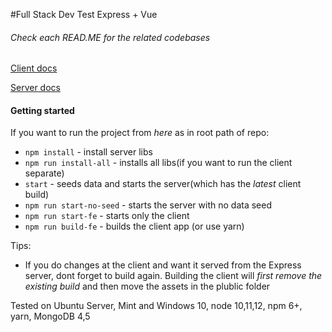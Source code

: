 #Full Stack Dev Test
Express + Vue

###### Check each READ.ME for the related codebases

[Client docs](./fe/README.md)

[Server docs](./be/README.md)

#### Getting started

If you want to run the project from *here* as in root path of repo:
+ `npm install` - install server libs
+ `npm run install-all` - installs all libs(if you want to run the client separate)
+ `start` - seeds data and starts the server(which has the *latest* client build)
+ `npm run start-no-seed` - starts the server with no data seed
+ `npm run start-fe` - starts only the client
+ `npm run build-fe` - builds the client app
(or use yarn)

Tips:
+ If you do changes at the client and want it served from the Express server, dont forget to build again.
Building the client will *first remove the existing build* and then move the assets in the plublic folder

Tested on Ubuntu Server, Mint and Windows 10, node 10,11,12, npm 6+, yarn, MongoDB 4,5
